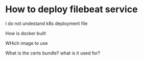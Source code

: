 # How to deploy filebeat service

I do not undestand k8s deployment file

How is docker built

WHich image to use

What is the certs bundle? what is it used for?


